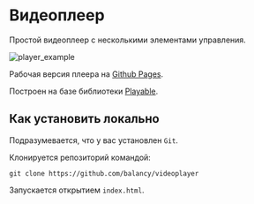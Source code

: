 # Видеоплеер

Простой видеоплеер с несколькими элементами управления.

![player_example](https://i.ibb.co/N7H6nn4/player.png)

Рабочая версия плеера на [Github Pages](https://balancy.github.io/videoplayer/).

Построен на базе библиотеки [Playable](https://wix.github.io/playable/).

## Как установить локально

Подразумевается, что у вас установлен `Git`.

Клонируется репозиторий командой:

```console
git clone https://github.com/balancy/videoplayer
```

Запускается открытием `index.html`.
